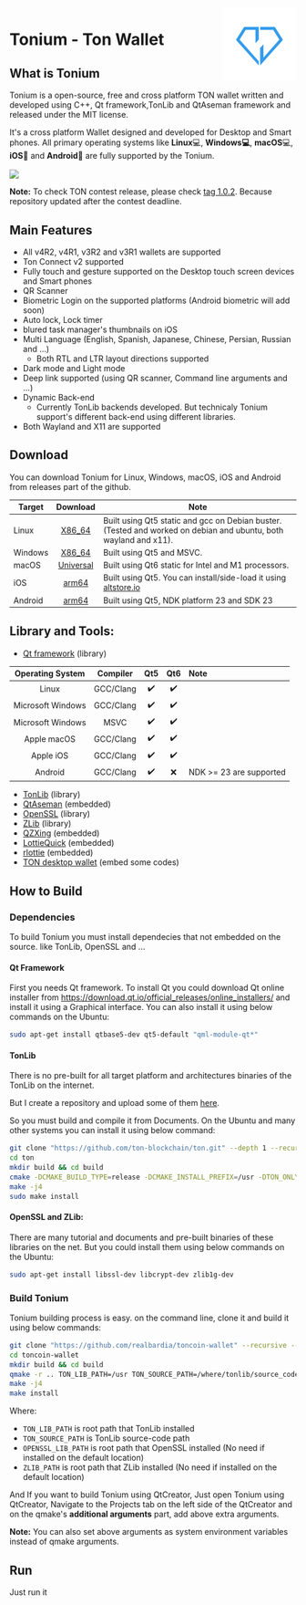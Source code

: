 <img src="configurations/default/linux/share/hicolor/128x128/apps/tonium.png"  align="right" />

# Tonium - Ton Wallet

## What is Tonium

Tonium is a open-source, free and cross platform TON wallet written and developed using C++, Qt framework,TonLib and QtAseman framework and released under the MIT license.

It's a cross platform Wallet designed and developed for Desktop and Smart phones. All primary operating systems like **Linux**💻, **Windows💻**, **macOS**💻, **iOS**📱 and **Android**📱 are fully supported by the Tonium.



<img src="images/adv.png"  align="center" />



**Note:** To check TON contest release, please check [tag 1.0.2](https://github.com/realbardia/toncoin-wallet/tree/1.0.2). Because repository updated after the contest deadline.

## Main Features

- All v4R2, v4R1, v3R2 and v3R1 wallets are supported
- Ton Connect v2 supported
- Fully touch and gesture supported on the Desktop touch screen devices and Smart phones
- QR Scanner
- Biometric Login on the supported platforms (Android biometric will add soon)
- Auto lock, Lock timer
- blured task manager's thumbnails on iOS
- Multi Language (English, Spanish, Japanese, Chinese, Persian, Russian and ...)
  - Both RTL and LTR layout directions supported
- Dark mode and Light mode
- Deep link supported (using QR scanner, Command line arguments and ...)
- Dynamic Back-end
  - Currently TonLib backends developed. But technicaly Tonium support's different back-end using different libraries.
- Both Wayland and X11 are supported

## Download

You can download Tonium for Linux, Windows, macOS, iOS and Android from releases part of the github.

| Target  |                           Download                           | Note                                                         |
| ------- | :----------------------------------------------------------: | ------------------------------------------------------------ |
| Linux   | [X86_64](https://github.com/realbardia/toncoin-wallet/releases/download/1.0.2/Tonium-1.0.2-x86_64-Linux.AppImage) | Built using Qt5 static and gcc on Debian buster. (Tested and worked on debian and ubuntu, both wayland and x11). |
| Windows | [X86_64](https://github.com/realbardia/toncoin-wallet/releases/download/1.0.2/Tonium-1.0.2-x86_64-Windows.zip) | Built using Qt5 and MSVC.                                    |
| macOS   | [Universal](https://github.com/realbardia/toncoin-wallet/releases/download/1.0.2/Tonium-1.0.2-Universal-macOS.zip) | Built using Qt6 static for Intel and M1 processors.          |
| iOS     | [arm64](https://github.com/realbardia/toncoin-wallet/releases/download/1.0.2/Tonium-1.0.2-arm64-iOS.ipa) | Built using Qt5. You can install/side-load it using [altstore.io](https://altstore.io/) |
| Android | [arm64](https://github.com/realbardia/toncoin-wallet/releases/download/1.0.2/Tonium-1.0.2-arm64-Android.apk) | Built using Qt5, NDK platform 23 and SDK 23                  |

## Library and Tools:

- [Qt framework]() (library)

| Operating System  | Compiler  | Qt5  | Qt6  | Note                    |
| :---------------: | :-------: | :--: | :--: | :---------------------- |
|       Linux       | GCC/Clang |  ✔️   |  ✔️   |                         |
| Microsoft Windows | GCC/Clang |  ✔️   |  ✔️   |                         |
| Microsoft Windows |   MSVC    |  ✔️   |  ✔️   |                         |
|    Apple macOS    | GCC/Clang |  ✔️   |  ✔️   |                         |
|     Apple iOS     | GCC/Clang |  ✔️   |  ✔️   |                         |
|      Android      | GCC/Clang |  ✔️   |  ❌   | NDK >= 23 are supported |

- [TonLib](https://github.com/ton-blockchain/ton) (library)
- [QtAseman](https://github.com/Aseman-Land/QtAseman) (embedded)
- [OpenSSL](https://www.openssl.org/) (library)
- [ZLib](https://zlib.net/) (library)
- [QZXing](https://github.com/ftylitak/qzxing) (embedded)
- [LottieQuick](https://github.com/dseight/lottiequick/) (embedded)
- [rlottie](https://github.com/Samsung/rlottie) (embedded)
- [TON desktop wallet](https://github.com/ton-blockchain/wallet-desktop) (embed some codes)

## How to Build

### Dependencies

To build Tonium you must install dependecies that not embedded on the source. like TonLib, OpenSSL and ...

#### Qt Framework

First you needs Qt framework. To install Qt you could download Qt online installer from https://download.qt.io/official_releases/online_installers/ and install it using a Graphical interface. You can also install it using below commands on the Ubuntu:

```bash
sudo apt-get install qtbase5-dev qt5-default "qml-module-qt*"
```

#### TonLib

There is no pre-built for all target platform and architectures binaries of the TonLib on the internet. 

But I create a repository and upload some of them [here](https://github.com/realbardia/tonlib-builds/releases/tag/2023_May_22).

So you must build and compile it from Documents. On the Ubuntu and many other systems you can install it using below command:

```bash
git clone "https://github.com/ton-blockchain/ton.git" --depth 1 --recursive
cd ton
mkdir build && cd build
cmake -DCMAKE_BUILD_TYPE=release -DCMAKE_INSTALL_PREFIX=/usr -DTON_ONLY_TONLIB=1 -DBUILD_SHARED_LIBS=OFF ..
make -j4
sudo make install
```

#### OpenSSL and ZLib:

There are many tutorial and documents and pre-built binaries of these libraries on the net. But you could install them using below commands on the Ubuntu:

```bash
sudo apt-get install libssl-dev libcrypt-dev zlib1g-dev
```



### Build Tonium

Tonium building process is easy. on the command line, clone it and build it using below commands:

```bash
git clone "https://github.com/realbardia/toncoin-wallet" --recursive --depth 1
cd toncoin-wallet
mkdir build && cd build
qmake -r .. TON_LIB_PATH=/usr TON_SOURCE_PATH=/where/tonlib/source_code/cloned OPENSSL_LIB_PATH=/usr ZLIB_PATH=/usr
make -j4
make install
```

Where:

- `TON_LIB_PATH` is root path that TonLib installed
- `TON_SOURCE_PATH` is TonLib source-code path
- `OPENSSL_LIB_PATH` is root path that OpenSSL installed (No need if installed on the default location)
- `ZLIB_PATH` is root path that ZLib installed (No need if installed on the default location)



And If you want to build Tonium using QtCreator, Just open Tonium using QtCreator, Navigate to the Projects tab on the left side of the QtCreator and on the qmake's **additional arguments** part, add above extra arguments.

**Note:** You can also set above arguments as system environment variables instead of qmake arguments.

## Run

Just run it

